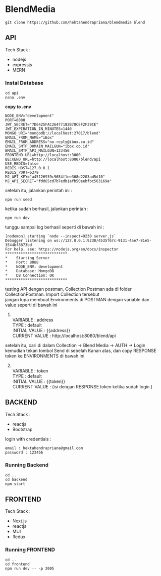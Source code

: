 # BlendMedia
```
git clone https://github.com/hektahendrapriana/blendmedia blend
```

## API
Tech Stack :
* nodejs
* expressjs
* MERN


### Instal Database
```
cd api
nano .env
```

**copy to .env**
```
NODE_ENV="development"
PORT=8080
JWT_SECRET="7D6425FAC26477182B78C8F2F39CE"
JWT_EXPIRATION_IN_MINUTES=1440
MONGO_URI="mongodb://localhost:27017/blend"
EMAIL_FROM_NAME="iBox"
EMAIL_FROM_ADDRESS="no-reply@ibox.co.id"
EMAIL_SMTP_DOMAIN_MAILGUN="ibox.co.id"
EMAIL_SMTP_API_MAILGUN=123456
FRONTEND_URL=http://localhost:3000
BECKEND_URL=http://localhost:8080/blend/api
USE_REDIS=false
REDIS_HOST=127.0.0.1
REDIS_PORT=6379
MJ_API_KEY="a45126939c9654f1ee368d2203ad5d10"
MJ_API_SECRET="fdd85cd7b7edb1afb50eebfbc563169a"
```

setelah itu, jalankan perintah ini :
```
npm run seed
```

ketika sudah berhasil, jalankan perintah :
```
npm run dev
```

tunggu sampai log berhasil seperti di bawah ini :

```
[nodemon] starting `node --inspect=9230 server.js`
Debugger listening on ws://127.0.0.1:9230/4535f67c-9131-4ae7-81e5-3544bf8873bd
For help, see: https://nodejs.org/en/docs/inspector
****************************
*    Starting Server
*    Port: 8080
*    NODE_ENV: development
*    Database: MongoDB
*    DB Connection: OK
****************************
```

testing API dengan postman, Collection Postman ada di folder CollectionPostman. Import Collection tersebut\
jangan lupa membuat Environments di POSTMAN dengan variable dan value seperti di bawah ini 

1. \
VARIABLE : address\
TYPE : default \
INITIAL VALUE : {{address}} \
CURRENT VALUE : http://localhost:8080/blend/api

setelah itu, cari di dalam Collection -> Blend Media -> AUTH -> Login \
kemudian tekan tombol Send di sebelah Kanan atas, dan copy RESPONSE token ke ENVIRONMENTS di bawah ini 

2. \
VARIABLE : token\
TYPE : default \
INITIAL VALUE : {{token}} \
CURRENT VALUE : (isi dengan RESPONSE token ketika sudah login )

## BACKEND
Tech Stack :
* reactjs
* Bootstrap

login with credentials :
```
email : hektahendrapriana@gmail.com
password : 123456
```

### Running Backend
```
cd ..
cd backend
npm start
```

## FRONTEND
Tech Stack :
* Next.js
* reactjs
* MUI
* Redux

### Running FRONTEND
```
cd ..
cd frontend
npm run dev -- -p 3005
```

